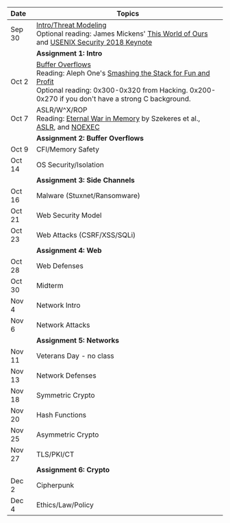 **Date**    | <center>**Topics**</center>
:-----------|:--------------------------------
Sep 30      | [Intro/Threat Modeling](slides/1-introduction.pdf) <br/> Optional reading: James Mickens' [This World of Ours](https://www.usenix.org/system/files/1401_08-12_mickens.pdf) and [USENIX Security 2018 Keynote](https://www.usenix.org/conference/usenixsecurity18/presentation/mickens)
            | **Assignment 1: Intro**
Oct  2      | [Buffer Overflows](slides/2-bufferoverflows.pdf) <br/> Reading: Aleph One's [Smashing the Stack for Fun and Profit](http://phrack.org/issues/49/14.html#article) <br/> Optional reading: 0x300-0x320 from Hacking. 0x200-0x270 if you don't have a strong C background.
Oct  7      | ASLR/W^X/ROP <br/> Reading: [Eternal War in Memory](https://www.nebelwelt.net/publications/files/13Oakland.pdf) by Szekeres et al., [ASLR](https://pax.grsecurity.net/docs/aslr.txt), and [NOEXEC](https://pax.grsecurity.net/docs/noexec.txt)
            | **Assignment 2: Buffer Overflows**
Oct  9      | CFI/Memory Safety
Oct 14      | OS Security/Isolation
            | **Assignment 3: Side Channels**
Oct 16      | Malware (Stuxnet/Ransomware)
Oct 21      | Web Security Model
Oct 23      | Web Attacks (CSRF/XSS/SQLi)
            | **Assignment 4: Web**
Oct 28      | Web Defenses
Oct 30      | Midterm
Nov  4      | Network Intro
Nov  6      | Network Attacks
            | **Assignment 5: Networks**
Nov 11      | Veterans Day - no class
Nov 13      | Network Defenses
Nov 18      | Symmetric Crypto
Nov 20      | Hash Functions
Nov 25      | Asymmetric Crypto
Nov 27      | TLS/PKI/CT
            | **Assignment 6: Crypto**
Dec  2      | Cipherpunk
Dec  4      | Ethics/Law/Policy
